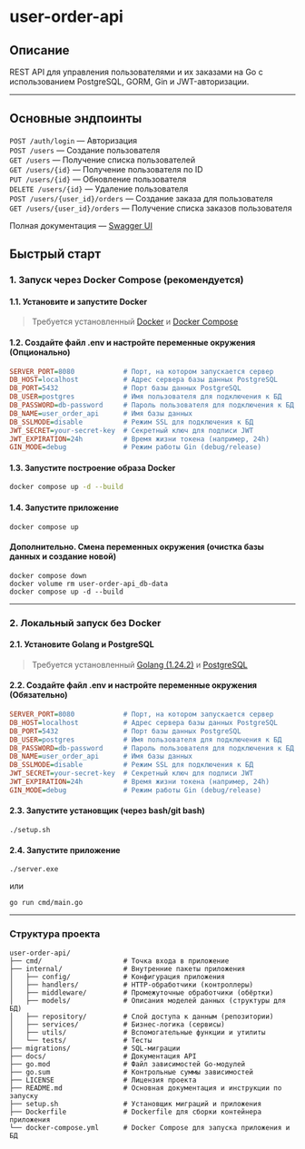 # user-order-api

## Описание

REST API для управления пользователями и их заказами на Go с использованием PostgreSQL, GORM, Gin и JWT-авторизации.

---

## Основные эндпоинты

`POST /auth/login` — Авторизация<br>
`POST /users` — Создание пользователя<br>
`GET /users` — Получение списка пользователей<br>
`GET /users/{id}` — Получение пользователя по ID<br>
`PUT /users/{id}` — Обновление пользователя<br>
`DELETE /users/{id}` — Удаление пользователя<br>
`POST /users/{user_id}/orders` — Создание заказа для пользователя<br>
`GET /users/{user_id}/orders` — Получение списка заказов пользователя

Полная документация — [Swagger UI](http://localhost:8080/swagger/index.html)

## Быстрый старт

### 1. Запуск через Docker Compose (рекомендуется)

#### 1.1. Установите и запустите Docker

> Требуется установленный [Docker](https://www.docker.com/) и [Docker Compose](https://docs.docker.com/compose/)

#### 1.2. Создайте файл **.env** и настройте переменные окружения (Опционально)

```ini
SERVER_PORT=8080            # Порт, на котором запускается сервер
DB_HOST=localhost           # Адрес сервера базы данных PostgreSQL
DB_PORT=5432                # Порт базы данных PostgreSQL
DB_USER=postgres            # Имя пользователя для подключения к БД
DB_PASSWORD=db-password     # Пароль пользователя для подключения к БД
DB_NAME=user_order_api      # Имя базы данных
DB_SSLMODE=disable          # Режим SSL для подключения к БД
JWT_SECRET=your-secret-key  # Секретный ключ для подписи JWT
JWT_EXPIRATION=24h          # Время жизни токена (например, 24h)
GIN_MODE=debug              # Режим работы Gin (debug/release)
```

#### 1.3. Запустите построение образа Docker

```sh
docker compose up -d --build
```

#### 1.4. Запустите приложение

```
docker compose up
```

#### Дополнительно. Смена переменных окружения (очистка базы данных и создание новой)

```
docker compose down
docker volume rm user-order-api_db-data
docker compose up -d --build
```

---

### 2. Локальный запуск без Docker

#### 2.1. Установите Golang и PostgreSQL
> Требуется установленный [Golang (1.24.2)](https://go.dev/dl/) и [PostgreSQL](https://www.postgresql.org/download/)

#### 2.2. Создайте файл **.env** и настройте переменные окружения (Обязательно)

```ini
SERVER_PORT=8080            # Порт, на котором запускается сервер
DB_HOST=localhost           # Адрес сервера базы данных PostgreSQL
DB_PORT=5432                # Порт базы данных PostgreSQL
DB_USER=postgres            # Имя пользователя для подключения к БД
DB_PASSWORD=db-password     # Пароль пользователя для подключения к БД
DB_NAME=user_order_api      # Имя базы данных
DB_SSLMODE=disable          # Режим SSL для подключения к БД
JWT_SECRET=your-secret-key  # Секретный ключ для подписи JWT
JWT_EXPIRATION=24h          # Время жизни токена (например, 24h)
GIN_MODE=debug              # Режим работы Gin (debug/release)
```

#### 2.3. Запустите установщик (через bash/git bash)

```
./setup.sh
```

#### 2.4. Запустите приложение

```
./server.exe
```
или
```
go run cmd/main.go
```

---

### Структура проекта

```
user-order-api/
├── cmd/                    # Точка входа в приложение
├── internal/               # Внутренние пакеты приложения
│   ├── config/             # Конфигурация приложения
│   ├── handlers/           # HTTP-обработчики (контроллеры)
│   ├── middleware/         # Промежуточные обработчики (обёртки)
│   ├── models/             # Описания моделей данных (структуры для БД)
│   ├── repository/         # Слой доступа к данным (репозитории)
│   ├── services/           # Бизнес-логика (сервисы)
│   ├── utils/              # Вспомогательные функции и утилиты
│   └── tests/              # Тесты
├── migrations/             # SQL-миграции
├── docs/                   # Документация API
├── go.mod                  # Файл зависимостей Go-модулей
├── go.sum                  # Контрольные суммы зависимостей
├── LICENSE                 # Лицензия проекта
├── README.md               # Основная документация и инструкции по запуску
├── setup.sh                # Установщик миграций и приложения
├── Dockerfile              # Dockerfile для сборки контейнера приложения
└── docker-compose.yml      # Docker Compose для запуска приложения и БД
```